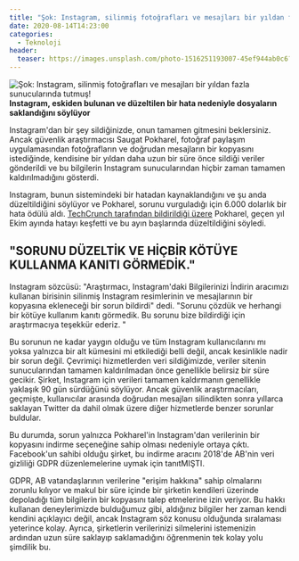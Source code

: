 ```yaml
---
title: "Şok: Instagram, silinmiş fotoğrafları ve mesajları bir yıldan fazla sunucularında tutmuş!"
date: 2020-08-14T14:23:00
categories:
  - Teknoloji
header:
  teaser: https://images.unsplash.com/photo-1516251193007-45ef944ab0c6?ixlib=rb-1.2.1&ixid=eyJhcHBfaWQiOjEyMDd9&auto=format&fit=crop&w=1350&q=80
---
```

![Şok: Instagram, silinmiş fotoğrafları ve mesajları bir yıldan fazla sunucularında tutmuş!](https://images.unsplash.com/photo-1516251193007-45ef944ab0c6?ixlib=rb-1.2.1&ixid=eyJhcHBfaWQiOjEyMDd9&auto=format&fit=crop&w=1350&q=80)**Instagram, eskiden bulunan ve düzeltilen bir hata nedeniyle dosyaların saklandığını söylüyor**

Instagram'dan bir şey sildiğinizde, onun tamamen gitmesini beklersiniz. Ancak güvenlik araştırmacısı Saugat Pokharel, fotoğraf paylaşım uygulamasından fotoğrafların ve doğrudan mesajların bir kopyasını istediğinde, kendisine bir yıldan daha uzun bir süre önce sildiği veriler gönderildi ve bu bilgilerin Instagram sunucularından hiçbir zaman tamamen kaldırılmadığını gösterdi.

Instagram, bunun sistemindeki bir hatadan kaynaklandığını ve şu anda düzeltildiğini söylüyor ve Pokharel, sorunu vurguladığı için 6.000 dolarlık bir hata ödülü aldı. [TechCrunch tarafından bildirildiği üzere](https://techcrunch.com/2020/08/13/instagram-delete-photos-messages-servers/) Pokharel, geçen yıl Ekim ayında hatayı keşfetti ve bu ayın başlarında düzeltildiğini söyledi.

"SORUNU DÜZELTİK VE HİÇBİR KÖTÜYE KULLANMA KANITI GÖRMEDİK."
-
Instagram sözcüsü: "Araştırmacı, Instagram'daki Bilgilerinizi İndirin aracımızı kullanan birisinin silinmiş Instagram resimlerinin ve mesajlarının bir kopyasına ekleneceği bir sorun bildirdi" dedi. "Sorunu çözdük ve herhangi bir kötüye kullanım kanıtı görmedik. Bu sorunu bize bildirdiği için araştırmacıya teşekkür ederiz. "

Bu sorunun ne kadar yaygın olduğu ve tüm Instagram kullanıcılarını mı yoksa yalnızca bir alt kümesini mi etkilediği belli değil, ancak kesinlikle nadir bir sorun değil. Çevrimiçi hizmetlerden veri sildiğimizde, veriler sitenin sunucularından tamamen kaldırılmadan önce genellikle belirsiz bir süre gecikir. Şirket, Instagram için verileri tamamen kaldırmanın genellikle yaklaşık 90 gün sürdüğünü söylüyor. Ancak güvenlik araştırmacıları, geçmişte, kullanıcılar arasında doğrudan mesajları silindikten sonra yıllarca saklayan Twitter da dahil olmak üzere diğer hizmetlerde benzer sorunlar buldular.

Bu durumda, sorun yalnızca Pokharel'in Instagram'dan verilerinin bir kopyasını indirme seçeneğine sahip olması nedeniyle ortaya çıktı. Facebook'un sahibi olduğu şirket, bu indirme aracını 2018'de AB'nin veri gizliliği GDPR düzenlemelerine uymak için tanıtMIŞTI.

GDPR, AB vatandaşlarının verilerine "erişim hakkına" sahip olmalarını zorunlu kılıyor ve makul bir süre içinde bir şirketin kendileri üzerinde depoladığı tüm bilgilerin bir kopyasını talep etmelerine izin veriyor. Bu hakkı kullanan deneylerimizde bulduğumuz gibi, aldığınız bilgiler her zaman kendi kendini açıklayıcı değil, ancak Instagram söz konusu olduğunda sıralaması yeterince kolay. Ayrıca, şirketlerin verilerinizi silmelerini istemenizin ardından uzun süre saklayıp saklamadığını öğrenmenin tek kolay yolu şimdilik bu.
